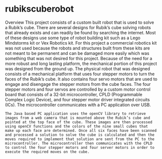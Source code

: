 # rubikscuberobot

Overview
	This project consists of a custom built robot that is used to solve a Rubik’s cube.  There are several designs for Rubik’s cube solving robots that already exists and can readily be found by searching the internet. Most of these designs use some type of robot building kit such as a Lego Mindstorms kit or Vex Robotics kit. For this project a commercial robotics kit was not used because the robots and structures built from these kits are not meant to be permanent and can be damaged more easily which was something that was not desired for this project. Because of the need for a more robust and long lasting platform, the mechanical portion of this project was designed from the ground up.
The physical robot that was designed consists of a mechanical platform that uses four stepper motors to turn the faces of the Rubik’s cube. It also contains four servo motors that are used to engage and disengage the stepper motors from the cube faces. The four stepper motors and four servos are controlled by a custom motor control board that consists of a 32-bit microcontroller, CPLD (Programmable Complex Logic Device), and four stepper motor driver integrated circuits (ICs). The microcontroller communicates with a PC application over USB.


	The Java based PC application uses the openCV library to retrieve images from a web camera that is mounted above the Rubik’s cube and pointed at the top face of the cube. These images are then processed using openCV functions and the colors of the nine small cubes that make up each face are determined. Once all six faces have been scanned and processed a solution to solve the cube is calculated and then the moves required to implement that solution are sent from the PC to the microcontroller. The microcontroller then communicates with the CPLD to control the four stepper motors and four server motors in order to execute the required moves on the cube. 
